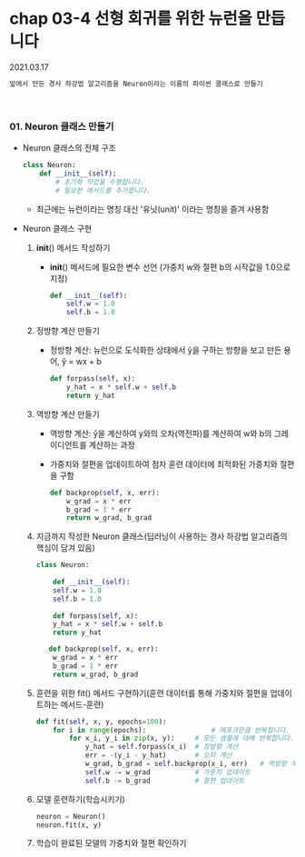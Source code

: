 # chap 03-4 선형 회귀를 위한 뉴런을 만듭니다

2021.03.17

```python
앞에서 만든 경사 하강법 알고리즘을 Neuron이라는 이름의 파이썬 클래스로 만들기
```

<br>

### 01. Neuron 클래스 만들기

* Neuron 클래스의 전체 구조

  ```python
  class Neuron:
      def __init__(self):
          # 초기화 작업을 수행합니다.
          # 필요한 메서드를 추가합니다.
  ```

  * 최근에는 뉴런이라는 명칭 대신 '유닛(unit)' 이라는 명칭을 즐겨 사용함

* Neuron 클래스 구현
  1. __init__() 메서드 작성하기
  
     * __init__() 메서드에 필요한 변수 선언 (가중치 w와 절편 b의 시작값을 1.0으로 지정)
  
       ```python
       def __init__(self):
           self.w = 1.0
           self.b = 1.0
       ```
  
  2. 정방향 계산 만들기
  
     * 정방향 계산: 뉴런으로 도식화한 상태에서 ŷ을 구하는 방향을 보고 만든 용어, ŷ = wx + b
  
       ```python
       def forpass(self, x):
           y_hat = x * self.w + self.b
           return y_hat
       ```
  
  3. 역방향 계산 만들기
  
     * 역방향 계산: ŷ을 계산하여 y와의 오차(역전파)를 계산하여 w와 b의 그레이디언트를 계산하는 과정
  
     * 가중치와 절편을 업데이트하여 점차 훈련 데이터에 최적화된 가중치와 절편을 구함
  
       ```python
       def backprop(self, x, err):
           w_grad = x * err
           b_grad = 1 * err
           return w_grad, b_grad
       ```
  
  4. 지금까지 작성한 Neuron 클래스(딥러닝이 사용하는 경사 하강법 알고리즘의 핵심이 담겨 있음)
  
     ```python
     class Neuron:
         
         def __init__(self):
         self.w = 1.0
         self.b = 1.0
         
         def forpass(self, x):
         y_hat = x * self.w + self.b
         return y_hat
     
     	def backprop(self, x, err):
         w_grad = x * err
         b_grad = 1 * err
         return w_grad, b_grad
     ```
  
     
  
  5. 훈련을 위한 fit() 메서드 구현하기(훈련 데이터를 통해 가중치와 절편을 업데이트하는 메서드-훈련)
  
     ```python
     def fit(self, x, y, epochs=100):
         for i in range(epochs):				# 에포크만큼 반복합니다.
             for x_i, y_i in zip(x, y):		# 모든 샘플에 대해 반복합니다.
                 y_hat = self.forpass(x_i)	# 정방향 계산
                 err = -(y_i - y_hat)		# 오차 계산
                 w_grad, b_grad = self.backprop(x_i, err)	# 역방향 계산
                 self.w -= w_grad			# 가중치 업데이트
                 self.b -= b_grad			# 절편 업데이트
     ```
  
  6. 모델 훈련하기(학습시키기)
  
     ```python
     neuron = Neuron()
     neuron.fit(x, y)
     ```
  
     
  
  7. 학습이 완료된 모델의 가중치와 절편 확인하기